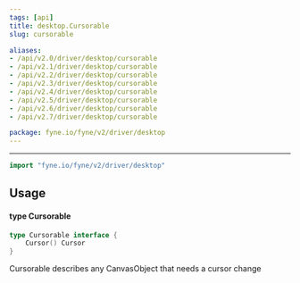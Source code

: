 ```yaml
---
tags: [api]
title: desktop.Cursorable
slug: cursorable

aliases:
- /api/v2.0/driver/desktop/cursorable
- /api/v2.1/driver/desktop/cursorable
- /api/v2.2/driver/desktop/cursorable
- /api/v2.3/driver/desktop/cursorable
- /api/v2.4/driver/desktop/cursorable
- /api/v2.5/driver/desktop/cursorable
- /api/v2.6/driver/desktop/cursorable
- /api/v2.7/driver/desktop/cursorable

package: fyne.io/fyne/v2/driver/desktop
---
```



---
```go
import "fyne.io/fyne/v2/driver/desktop"
```

## Usage

#### type Cursorable

```go
type Cursorable interface {
	Cursor() Cursor
}
```

Cursorable describes any CanvasObject that needs a cursor change
